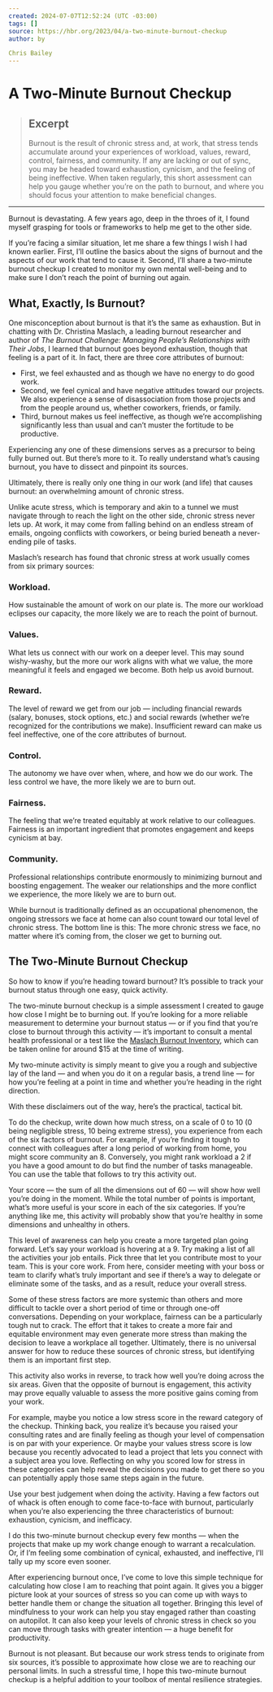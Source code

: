 ```yaml
---
created: 2024-07-07T12:52:24 (UTC -03:00)
tags: []
source: https://hbr.org/2023/04/a-two-minute-burnout-checkup
author: by 

Chris Bailey
---
```


# A Two-Minute Burnout Checkup

> ## Excerpt
> Burnout is the result of chronic stress and, at work, that stress tends accumulate around your experiences of workload, values, reward, control, fairness, and community. If any are lacking or out of sync, you may be headed toward exhaustion, cynicism, and the feeling of being ineffective. When taken regularly, this short assessment can help you gauge whether you’re on the path to burnout, and where you should focus your attention to make beneficial changes.

---
Burnout is devastating. A few years ago, deep in the throes of it, I found myself grasping for tools or frameworks to help me get to the other side.

If you’re facing a similar situation, let me share a few things I wish I had known earlier. First, I’ll outline the basics about the signs of burnout and the aspects of our work that tend to cause it. Second, I’ll share a two-minute burnout checkup I created to monitor my own mental well-being and to make sure I don’t reach the point of burning out again.

## What, Exactly, Is Burnout?

One misconception about burnout is that it’s the same as exhaustion. But in chatting with Dr. Christina Maslach, a leading burnout researcher and author of _The Burnout Challenge: Managing People’s Relationships with Their Jobs_, I learned that burnout goes beyond exhaustion, though that feeling is a part of it. In fact, there are three core attributes of burnout:

-   First, we feel exhausted and as though we have no energy to do good work.
-   Second, we feel cynical and have negative attitudes toward our projects. We also experience a sense of disassociation from those projects and from the people around us, whether coworkers, friends, or family.
-   Third, burnout makes us feel ineffective, as though we’re accomplishing significantly less than usual and can’t muster the fortitude to be productive.

Experiencing any one of these dimensions serves as a precursor to being fully burned out. But there’s more to it. To really understand what’s causing burnout, you have to dissect and pinpoint its sources.

Ultimately, there is really only one thing in our work (and life) that causes burnout: an overwhelming amount of chronic stress.

Unlike acute stress, which is temporary and akin to a tunnel we must navigate through to reach the light on the other side, chronic stress never lets up. At work, it may come from falling behind on an endless stream of emails, ongoing conflicts with coworkers, or being buried beneath a never-ending pile of tasks.

Maslach’s research has found that chronic stress at work usually comes from six primary sources:

### Workload.

How sustainable the amount of work on our plate is. The more our workload eclipses our capacity, the more likely we are to reach the point of burnout.

### Values.

What lets us connect with our work on a deeper level. This may sound wishy-washy, but the more our work aligns with what we value, the more meaningful it feels and engaged we become. Both help us avoid burnout.

### Reward.

The level of reward we get from our job — including financial rewards (salary, bonuses, stock options, etc.) and social rewards (whether we’re recognized for the contributions we make). Insufficient reward can make us feel ineffective, one of the core attributes of burnout.

### Control.

The autonomy we have over when, where, and how we do our work. The less control we have, the more likely we are to burn out.

### Fairness.

The feeling that we’re treated equitably at work relative to our colleagues. Fairness is an important ingredient that promotes engagement and keeps cynicism at bay.

### Community.

Professional relationships contribute enormously to minimizing burnout and boosting engagement. The weaker our relationships and the more conflict we experience, the more likely we are to burn out.

While burnout is traditionally defined as an occupational phenomenon, the ongoing stressors we face at home can also count toward our total level of chronic stress. The bottom line is this: The more chronic stress we face, no matter where it’s coming from, the closer we get to burning out.

## The Two-Minute Burnout Checkup

So how to know if you’re heading toward burnout? It’s possible to track your burnout status through one easy, quick activity.

The two-minute burnout checkup is a simple assessment I created to gauge how close I might be to burning out. If you’re looking for a more reliable measurement to determine your burnout status — or if you find that you’re close to burnout through this activity — it’s important to consult a mental health professional or a test like the [Maslach Burnout Inventory](https://www.mindgarden.com/117-maslach-burnout-inventory-mbi), which can be taken online for around $15 at the time of writing.

My two-minute activity is simply meant to give you a rough and subjective lay of the land — and when you do it on a regular basis, a trend line — for how you’re feeling at a point in time and whether you’re heading in the right direction.

With these disclaimers out of the way, here’s the practical, tactical bit.

To do the checkup, write down how much stress, on a scale of 0 to 10 (0 being negligible stress, 10 being extreme stress), you experience from each of the six factors of burnout. For example, if you’re finding it tough to connect with colleagues after a long period of working from home, you might score community an 8. Conversely, you might rank workload a 2 if you have a good amount to do but find the number of tasks manageable. You can use the table that follows to try this activity out.

Your score — the sum of all the dimensions out of 60 — will show how well you’re doing in the moment. While the total number of points is important, what’s more useful is your score in each of the six categories. If you’re anything like me, this activity will probably show that you’re healthy in some dimensions and unhealthy in others.

This level of awareness can help you create a more targeted plan going forward. Let’s say your workload is hovering at a 9. Try making a list of all the activities your job entails. Pick three that let you contribute most to your team. This is your core work. From here, consider meeting with your boss or team to clarify what’s truly important and see if there’s a way to delegate or eliminate some of the tasks, and as a result, reduce your overall stress.

Some of these stress factors are more systemic than others and more difficult to tackle over a short period of time or through one-off conversations. Depending on your workplace, fairness can be a particularly tough nut to crack. The effort that it takes to create a more fair and equitable environment may even generate more stress than making the decision to leave a workplace all together. Ultimately, there is no universal answer for how to reduce these sources of chronic stress, but identifying them is an important first step.

This activity also works in reverse, to track how well you’re doing across the six areas. Given that the opposite of burnout is engagement, this activity may prove equally valuable to assess the more positive gains coming from your work.

For example, maybe you notice a low stress score in the reward category of the checkup. Thinking back, you realize it’s because you raised your consulting rates and are finally feeling as though your level of compensation is on par with your experience. Or maybe your values stress score is low because you recently advocated to lead a project that lets you connect with a subject area you love. Reflecting on why you scored low for stress in these categories can help reveal the decisions you made to get there so you can potentially apply those same steps again in the future.

Use your best judgement when doing the activity. Having a few factors out of whack is often enough to come face-to-face with burnout, particularly when you’re also experiencing the three characteristics of burnout: exhaustion, cynicism, and inefficacy.

I do this two-minute burnout checkup every few months — when the projects that make up my work change enough to warrant a recalculation. Or, if I’m feeling some combination of cynical, exhausted, and ineffective, I’ll tally up my score even sooner.

After experiencing burnout once, I’ve come to love this simple technique for calculating how close I am to reaching that point again. It gives you a bigger picture look at your sources of stress so you can come up with ways to better handle them or change the situation all together. Bringing this level of mindfulness to your work can help you stay engaged rather than coasting on autopilot. It can also keep your levels of chronic stress in check so you can move through tasks with greater intention — a huge benefit for productivity.

Burnout is not pleasant. But because our work stress tends to originate from six sources, it’s possible to approximate how close we are to reaching our personal limits. In such a stressful time, I hope this two-minute burnout checkup is a helpful addition to your toolbox of mental resilience strategies.
